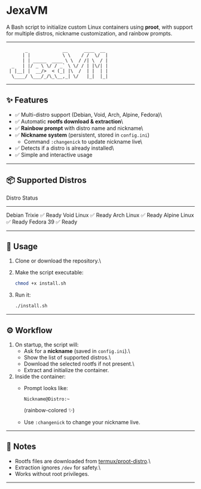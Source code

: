 # **JexaVM**

A Bash script to initialize custom Linux containers using
**proot**, with support for multiple distros, nickname customization,
and rainbow prompts.

------------------------------------------------------------------------

``` text
       _             __      ____  __
      | |            \ \    / /  \/  |
      | | _____  ____ \ \  / /| \  / |
  _   | |/ _ \ \/ / _` \ \/ / | |\/| |
 | |__| |  __/>  < (_| |\  /  | |  | |
  \____/ \___/_/\_\__,_| \/   |_|  |_|
```

------------------------------------------------------------------------

## ✨ Features

-   ✅ Multi-distro support (Debian, Void, Arch, Alpine, Fedora)\
-   ✅ Automatic **rootfs download & extraction**\
-   ✅ **Rainbow prompt** with distro name and nickname\
-   ✅ **Nickname system** (persistent, stored in `config.ini`)
    -   Command `:changenick` to update nickname live\
-   ✅ Detects if a distro is already installed\
-   ✅ Simple and interactive usage

------------------------------------------------------------------------

## 📦 Supported Distros

  Distro          Status
  --------------- ----------
  Debian Trixie   ✅ Ready
  Void Linux      ✅ Ready
  Arch Linux      ✅ Ready
  Alpine Linux    ✅ Ready
  Fedora 39       ✅ Ready

------------------------------------------------------------------------

## 🚀 Usage

1.  Clone or download the repository.\

2.  Make the script executable:

    ``` bash
    chmod +x install.sh
    ```

3.  Run it:

    ``` bash
    ./install.sh
    ```

------------------------------------------------------------------------

## ⚙️ Workflow

1.  On startup, the script will:
    -   Ask for a **nickname** (saved in `config.ini`).\
    -   Show the list of supported distros.\
    -   Download the selected rootfs if not present.\
    -   Extract and initialize the container.
2.  Inside the container:
    -   Prompt looks like:

            Nickname@Distro:~

        (rainbow-colored ✨)

    -   Use `:changenick` to change your nickname live.

------------------------------------------------------------------------

## 📝 Notes

-   Rootfs files are downloaded from
    [termux/proot-distro](https://github.com/termux/proot-distro/releases).\
-   Extraction ignores `/dev` for safety.\
-   Works without root privileges.

------------------------------------------------------------------------
